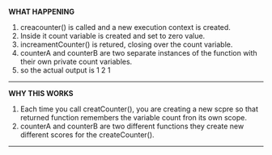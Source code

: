 **WHAT HAPPENING**
1. creacounter() is called and a new execution context is created.
2. Inside it count variable is created and set to zero value.
3. increamentCounter() is retured, closing over the count variable.
4. counterA and counterB are two separate instances of the function with their own private count variables.
5. so the actual output is 1 2 1
-----------------------------------------
**WHY THIS WORKS**
1. Each time you call creatCounter(), you are creating a new scpre so that returned function remembers the variable count fron its own scope.
2. counterA and counterB are two different functions they create new different scores for the createCounter().
-------------------------------------------